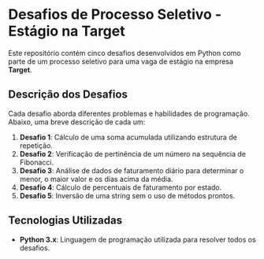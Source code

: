 # Desafios de Processo Seletivo - Estágio na Target

Este repositório contém cinco desafios desenvolvidos em Python como parte de um processo seletivo para uma vaga de estágio na empresa **Target**.

## Descrição dos Desafios

Cada desafio aborda diferentes problemas e habilidades de programação. Abaixo, uma breve descrição de cada um:

1. **Desafio 1**: Cálculo de uma soma acumulada utilizando estrutura de repetição.
2. **Desafio 2**: Verificação de pertinência de um número na sequência de Fibonacci.
3. **Desafio 3**: Análise de dados de faturamento diário para determinar o menor, o maior valor e os dias acima da média.
4. **Desafio 4**: Cálculo de percentuais de faturamento por estado.
5. **Desafio 5**: Inversão de uma string sem o uso de métodos prontos.

## Tecnologias Utilizadas

- **Python 3.x**: Linguagem de programação utilizada para resolver todos os desafios.

